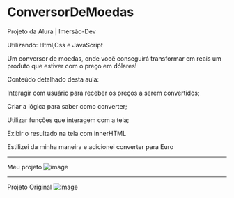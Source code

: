 # ConversorDeMoedas 
Projeto da Alura | Imersão-Dev

Utilizando: Html,Css e JavaScript

Um conversor de moedas, onde você conseguirá transformar em reais um produto que estiver com o preço em dólares! 

Conteúdo detalhado desta aula:

Interagir com usuário para receber os preços a serem convertidos;

Criar a lógica para saber como converter;

Utilizar funções que interagem com a tela;

Exibir o resultado na tela com innerHTML

Estilizei da minha maneira e adicionei converter para Euro

------------------------------------------------------------------------
Meu projeto
![image](https://user-images.githubusercontent.com/39374154/157732597-54a97d14-2cbb-48be-b1e5-80e1a6606e1b.png)

------------------------------------------------------------------------

Projeto Original
![image](https://user-images.githubusercontent.com/39374154/157499118-3e3804f5-01f3-49a4-b58c-a16d2571eead.png)

